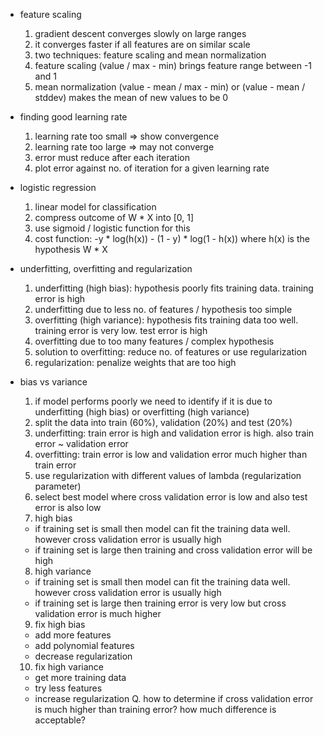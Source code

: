 * feature scaling
  1. gradient descent converges slowly on large ranges
  2. it converges faster if all features are on similar scale
  3. two techniques: feature scaling and mean normalization
  3. feature scaling (value / max - min) brings feature range between -1 and 1
  4. mean normalization (value - mean / max - min) or (value - mean / stddev) makes the mean of new values to be 0

* finding good learning rate
  1. learning rate too small => show convergence
  2. learning rate too large => may not converge
  3. error must reduce after each iteration
  4. plot error against no. of iteration for a given learning rate

* logistic regression
  1. linear model for classification
  2. compress outcome of W * X into [0, 1]
  3. use sigmoid / logistic function for this
  4. cost function: -y * log(h(x)) - (1 - y) * log(1 - h(x)) where h(x) is the hypothesis W * X

* underfitting, overfitting and regularization
  1. underfitting (high bias): hypothesis poorly fits training data. training error is high
  2. underfitting due to less no. of features / hypothesis too simple
  3. overfitting (high variance): hypothesis fits training data too well. training error is very low. test error is high
  4. overfitting due to too many features / complex hypothesis
  5. solution to overfitting: reduce no. of features or use regularization
  6. regularization: penalize weights that are too high

* bias vs variance
  1. if model performs poorly we need to identify if it is due to underfitting (high bias) or overfitting (high variance)
  2. split the data into train (60%), validation (20%) and test (20%)
  3. underfitting: train error is high and validation error is high. also train error ~ validation error
  4. overfitting: train error is low and validation error much higher than train error
  5. use regularization with different values of lambda (regularization parameter) 
  6. select best model where cross validation error is low and also test error is also low
  7. high bias
    * if training set is small then model can fit the training data well. however cross validation error is usually high
    * if training set is large then training and cross validation error will be high
  8. high variance
    * if training set is small then model can fit the training data well. however cross validation error is usually high
    * if training set is large then training error is very low but cross validation error is much higher
  9. fix high bias
    * add more features
    * add polynomial features
    * decrease regularization
  10. fix high variance
    * get more training data
    * try less features
    * increase regularization
  Q. how to determine if cross validation error is much higher than training error? how much difference is acceptable?


